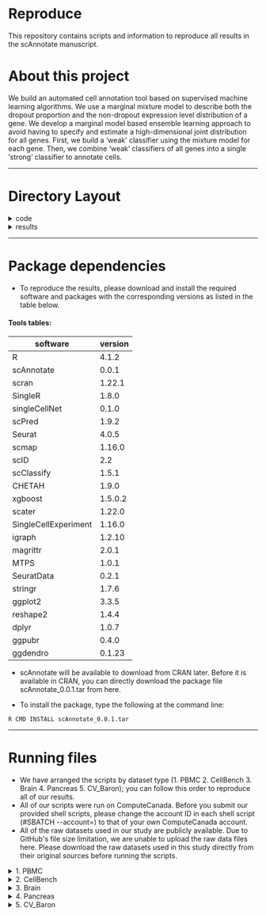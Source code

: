 # Reproduce

This repository contains scripts and information to reproduce all results in the scAnnotate manuscript.

# About this project 

We build an automated cell annotation tool based on supervised machine learning
algorithms. We use a marginal mixture model to describe both the dropout proportion and the non-dropout expression level distribution of a gene. We develop a marginal model based ensemble learning approach to avoid having to specify and estimate a high-dimensional joint distribution for all genes. First, we build a ‘weak’ classifier using the mixture model for each gene. Then, we combine ‘weak’ classifiers of all genes into a single ‘strong’ classifier to annotate cells.

---

# Directory Layout

<details><summary>code</summary>

    ├── code                                               # All of the scripts to reproduce the results in the scAnnotate manuscript.
    │     ├── 1. PBMC
    │            ├── preprocessing_PBMC_crossplatform.sh   # Shell script to run preprocessing_PBMC_crossplatform.R
    │            ├── preprocessing_PBMC_crossplatform.R    # R script to preprocess the PBMC dataset
    │            ├── run_pbmc.sh                           # Shell script with loops to submit all shell scripts for each method on the PBMC dataset at once
    │            ├── run.sh                                # Shell script to run each corresponding R script on the selected dataset
    │            ├── scAnnotate.r                          # R script to run our method, scAnnotate, on the selected dataset
    │            ├── CaSTLe.r                              # R script to run competing method CaSTLe on the selected dataset
    │            ├── CHETAH.r                              # R script to run competing method CHETAH on the selected dataset
    │            ├── scClassify.r                          # R script to run competing method scClassify on the selected dataset
    │            ├── scID.r                                # R script to run competing method scID on the selected dataset
    │            ├── scmapCell.r                           # R script to run competing method scmapCell on the selected dataset
    │            ├── scmapCluster.r                        # R script to run competing method scmapCluster on the selected dataset
    │            ├── scPred.r                              # R script to run competing method scPred on the selected dataset
    │            ├── singleCellNet.r                       # R script to run competing method singleCellNet on the selected dataset
    │            └── SingleR.r                             # R script to run competing method SingleR on the selected dataset
    |
    │     ├── 2. CellBench
    │            ├── preprocessing_CellBench.sh            # Shell script to run preprocessing_CellBench.R
    │            ├── preprocessing_CellBench.R             # R script to preprocess the CellBench dataset
    │            ├── run_cellbench.sh                      # Shell script with loops to submit all shell scripts for each method on the CellBench dataset at once
    │            ├── run.sh                                # Shell script to run each corresponding R script on the selected dataset
    │            ├── scAnnotate.r                          # R script to run our method, scAnnotate, on the selected dataset
    │            ├── CaSTLe.r                              # R script to run competing method CaSTLe on the selected dataset
    │            ├── CHETAH.r                              # R script to run competing method CHETAH on the selected dataset
    │            ├── scClassify.r                          # R script to run competing method scClassify on the selected dataset
    │            ├── scID.r                                # R script to run competing method scID on the selected dataset
    │            ├── scmapCell.r                           # R script to run competing method scmapCell on the selected dataset
    │            ├── scmapCluster.r                        # R script to run competing method scmapCluster on the selected dataset
    │            ├── scPred.r                              # R script to run competing method scPred on the selected dataset
    │            ├── singleCellNet.r                       # R script to run competing method singleCellNet on the selected dataset
    │            └── SingleR.r                             # R script to run competing method SingleR on the selected dataset  
    |
    │     ├── 3. Brain
    │            ├── 3.1. ALM_MTG
    |                    ├── preprocessing_ALM_MTG.sh      # Shell script to run preprocessing_ALM_MTG.R
    │                    ├── preprocessing_ALM_MTG.R       # R script to preprocess the ALM and MTG datasets
    │                    ├── run_ALM_MTG.sh                # Shell script with loops to submit all shell scripts for each method on the ALM and MTG datasets at once
    │                    ├── run.sh                        # Shell script to run each corresponding R script on the selected dataset
    │                    ├── scAnnotate.r                  # R script to run our method, scAnnotate, on the selected dataset
    │                    ├── CaSTLe.r                      # R script to run competing method CaSTLe on the selected dataset
    │                    ├── CHETAH.r                      # R script to run competing method CHETAH on the selected dataset
    │                    ├── scClassify.r                  # R script to run competing method scClassify on the selected dataset
    │                    ├── scID.r                        # R script to run competing method scID on the selected dataset
    │                    ├── scmapCell.r                   # R script to run competing method scmapCell on the selected dataset
    │                    ├── scmapCluster.r                # R script to run competing method scmapCluster on the selected dataset
    │                    ├── scPred.r                      # R script to run competing method scPred on the selected dataset
    │                    ├── singleCellNet.r               # R script to run competing method singleCellNet on the selected dataset
    │                    └── SingleR.r                     # R script to run competing method SingleR on the selected dataset   
    |
    │            └── 3.2. V1_MTG   
    |                    ├── preprocessing_V1_MTG.sh      # Shell script to run preprocessing_V1_MTG.R
    │                    ├── preprocessing_V1_MTG.R       # R script to preprocess the V1 and MTG datasets
    │                    ├── run_V1_MTG.sh                # Shell script with loops to submit all shell scripts for each method on the V1 and MTG datasets at once
    │                    ├── run.sh                        # Shell script to run each corresponding R script on the selected dataset
    │                    ├── scAnnotate.r                  # R script to run our method, scAnnotate, on the selected dataset
    │                    ├── CaSTLe.r                      # R script to run competing method CaSTLe on the selected dataset
    │                    ├── CHETAH.r                      # R script to run competing method CHETAH on the selected dataset
    │                    ├── scClassify.r                  # R script to run competing method scClassify on the selected dataset
    │                    ├── scID.r                        # R script to run competing method scID on the selected dataset
    │                    ├── scmapCell.r                   # R script to run competing method scmapCell on the selected dataset
    │                    ├── scmapCluster.r                # R script to run competing method scmapCluster on the selected dataset
    │                    ├── scPred.r                      # R script to run competing method scPred on the selected dataset
    │                    ├── singleCellNet.r               # R script to run competing method singleCellNet on the selected dataset
    │                    └── SingleR.r                     # R script to run competing method SingleR on the selected dataset   
    |
    │     ├── 4. Pancreas
    │            ├── processing_Baron.sh                   # Shell script to run processing_Baron.R
    │            ├── processing_Baron.R                    # R script to preprocess the Baron pancreas dataset
    │            ├── run_panc.sh                           # Shell script with loops to submit all shell scripts for each method on the Baron pancreas dataset at once
    │            ├── run.sh                                # Shell script to run each corresponding R script on the selected dataset
    │            ├── scAnnotate.r                          # R scripts to run our method, scAnnotate, on the selected dataset
    │            ├── CaSTLe.r                              # R scripts to run competing method CaSTLe on the selected dataset
    │            ├── CHETAH.r                              # R scripts to run competing method CHETAH on the selected dataset
    │            ├── scClassify.r                          # R scripts to run competing method scClassify on the selected dataset
    │            ├── scID.r                                # R scripts to run competing method scID on the selected dataset
    │            ├── scmapCell.r                           # R scripts to run competing method scmapCell on the selected dataset
    │            ├── scmapCluster.r                        # R scripts to run competing method scmapCluster on the selected dataset
    │            ├── scPred.r                              # R scripts to run competing method scPred on the selected dataset
    │            ├── singleCellNet.r                       # R scripts to run competing method singleCellNet on the selected dataset
    │            └── SingleR.r                             # R scripts to run competing method SingleR on the selected dataset 
    │
    │     └── 5. CV_Baron
    │            ├── cv_Baronhuman.sh                      # Shell script to run cv_Baronhuman.R
    │            ├── cv_Baronhuman.R                       # R script to process the Baron human pancreas dataset
    │            ├── run_cellbench.sh                      # Shell script with loops to submit all shell scripts for each method on the Baron human pancreas dataset at once
    │            ├── run.sh                                # Shell script to run each corresponding R script on the selected dataset
    │            ├── scAnnotate.r                          # R script to run our method, scAnnotate, on the selected dataset
    │            ├── CaSTLe.r                              # R script to run competing method CaSTLe on the selected dataset
    │            ├── CHETAH.r                              # R script to run competing method CHETAH on the selected dataset
    │            ├── scClassify.r                          # R script to run competing method scClassify on the selected dataset
    │            ├── scID.r                                # R script to run competing method scID on the selected dataset
    │            ├── scmapCell.r                           # R script to run competing method scmapCell on the selected dataset
    │            ├── scmapCluster.r                        # R script to run competing method scmapCluster on the selected dataset
    │            ├── scPred.r                              # R script to run competing method scPred on the selected dataset
    │            ├── singleCellNet.r                       # R script to run competing method singleCellNet on the selected dataset
    │            └── SingleR.r                             # R script to run competing method SingleR on the selected dataset   
</details>

<details><summary>results</summary>
   
    ├── results                                            # All results used in the scAnnotate manuscript.
    │     ├── 1. annotation results
    │            ├── 1.1 PBMC                              # All annotation results for each method on the PBMC dataset
    │            ├── 1.2 CellBench                         # All annotation results for each method on the CellBench dataset 
    │            ├── 1.3 Brain                             # All annotation results for each method on the Brain dataset
    │            ├── 1.4 Pancreas                          # All annotation results for each method on the pancreas dataset
    │            └── 1.5 CV_Baron                          # All annotation results for each method on the Baron human dataset
    |
    │     └── 2. analysis scripts        
    │            ├── results_crossplatform.R               # R script to evaluate the performance of each method on cross-platform datasets by accuracy for each cell population, mean accuracy, and overall accuracy
    │            ├── results_crossspecies.R                # R script to evaluate the performance of each method on cross-species datasets by accuracy for each cell population, mean accuracy, and overall accuracy
    │            └──results_cv.R                          # R script to evaluate the performance of each method on intra-datasets (Baron_human) by accuracy for each cell population, mean accuracy, and overall accuracy 
</details>
  

---

# Package dependencies
- To reproduce the results, please download and install the required software and packages with the corresponding versions as listed in the table below.

#### Tools tables:
|software|version|
|--------|-------|
|R|4.1.2|
|scAnnotate|0.0.1|
|scran|1.22.1|
|SingleR|1.8.0|
|singleCellNet|0.1.0|
|scPred|1.9.2|
|Seurat|4.0.5|
|scmap|1.16.0|
|scID|2.2|
|scClassify|1.5.1|
|CHETAH|1.9.0|
|xgboost|1.5.0.2|
|scater|1.22.0|
|SingleCellExperiment|1.16.0|
|igraph|1.2.10|
|magrittr|2.0.1|
|MTPS|1.0.1|
|SeuratData|0.2.1|
|stringr|1.7.6|
|ggplot2|3.3.5|
|reshape2|1.4.4|
|dplyr|1.0.7|
|ggpubr|0.4.0|
|ggdendro|0.1.23|


- scAnnotate will be available to download from CRAN later. Before it is available in CRAN, you can directly download the package file scAnnotate_0.0.1.tar from here.

- To install the package, type the following at the command line:

```
R CMD INSTALL scAnnotate_0.0.1.tar
```

---

# Running files
- We have arranged the scripts by dataset type (1. PBMC 2. CellBench 3. Brain 4. Pancreas 5. CV_Baron); you can follow this order to reproduce all of our results. 
- All of our scripts were run on ComputeCanada. Before you submit our provided shell scripts, please change the account ID in each shell script (#SBATCH --account=) to that of your own ComputeCanada account. 
- All of the raw datasets used in our study are publicly available. Due to GitHub's file size limitation, we are unable to upload the raw data files here. Please download the raw datasets used in this study directly from their original sources before running the scripts.

<details><summary>1. PBMC </summary>
  
  1). Download the raw data: the PBMC dataset was downloaded from the SeuratData package with dataset name "pbmcsca". 
~~~
  R
  library(SeuratData)
  InstallData("pbmcsca")
~~~  
  2). Process the dataset: submit the shell script to process the PBMC dataset
~~~
 sbatch preprocessing_PBMC_crossplatform.sh
~~~
  3). Run the methods: submit the shell script to run each method's R script on the selected dataset.
~~~
 sbatch run_pbmc.sh
~~~
</details>

<details><summary>2. CellBench </summary> 
  
  1). Download the raw data: CellBench was download from Zenodo (https://zenodo.org/record/3357167#.YjpANOfMKw4)
  
  2). Process the dataset: submit the shell script to process the CellBench dataset
~~~
 sbatch preprocessing_CellBench.sh
~~~
  
  3). Run the methods: submit the shell script to run each method's R script on the selected dataset.
~~~
 sbatch run_cellbench.sh
~~~
</details>

<details><summary>3. Brain </summary>
  
  3.1 ALM_MTG
  
  1). Download the raw data: MouseALM_HumanMTG(**) was download from Zenodo (https://zenodo.org/record/3357167#.YjpANOfMKw4)
  
  2). Process the dataset: submit the shell script to process the ALM and MTG datasets
~~~
 sbatch preprocessing_ALM_MTG.sh
~~~
  
  3). Run the methods: submit the shell script to run each method's R script on the selected dataset.
~~~
 sbatch run_ALM_MTG.sh
~~~
  
  3.2 V1_MTG
 
  1). Download the raw data: MouseV1_HumanMTG(**) was download from Zenodo (https://zenodo.org/record/3357167#.YjpANOfMKw4)
  
  2). Process the dataset: submit the shell script to process the V1 and MTG datasets
~~~
 sbatch preprocessing_V1_MTG.sh
~~~
  
  3). Run the methods: submit the shell script to run each method's R script on the selected dataset.
~~~
 sbatch run_V1_MTG.sh
~~~

</details>


<details><summary>4. Pancreas </summary>
  
  1). Download the raw data: Pancreas data was downloaded from National Center for Biotechnology Information (NCBI) Gene Expression Omnibus (GEO) for GSE84133. https://www.ncbi.nlm.nih.gov/geo/download/?acc=GSE84133&format=file

  2). Process the dataset: submit the shell script to process the Baron pancreas dataset
~~~
 sbatch processing_Baron.sh
~~~
  3). Run the methods: submit the shell script to run each method's R script on the selected dataset.
~~~
 sbatch run_panc.sh
~~~
</details>


<details><summary>5. CV_Baron </summary>
  
  1). Move the selected dataset into the (**home directory?) folder: the selected dataset "Baron_human.rds" is outputted from processing_Baron.R (which is already run in Step 4 above)

  2). Process the dataset: submit the shell script to process the Baron human pancreas dataset
~~~
 sbatch cv_Baronhuman.sh
~~~
  3). Run the methods: submit the shell script to run each method's R script on the selected dataset.
~~~
 sbatch run_baron10.sh
~~~
</details>



